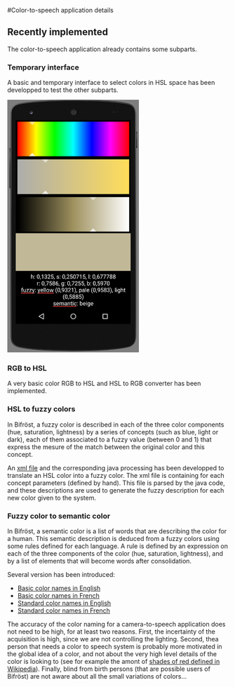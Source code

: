#Color-to-speech application details

## Recently implemented

The color-to-speech application already contains some subparts.

### Temporary interface
A basic and temporary interface to select colors in HSL space has been developped to test the other subparts.

![Using standatd color names in French](screenshot/bifrost-1.png)

### RGB to HSL
A very basic color RGB to HSL and HSL to RGB converter has been implemented.

### HSL to fuzzy colors

In Bifröst, a fuzzy color is described in each of the three color components (hue, saturation, lightness) by a series of concepts (such as blue, light or dark), each of them associated to a fuzzy value (between 0 and 1) that express the mesure of the match between the original color and this concept.

An [xml file](../app/src/main/res/xml/colors.xml) and the corresponding java processing has been developped to translate an HSL color into a fuzzy color. The xml file is containing for each concept parameters (defined by hand). This file is parsed by the java code, and these descriptions are used to generate the fuzzy description for each new color given to the system.

### Fuzzy color to semantic color

In Bifröst, a semantic color is a list of words that are describing the color for a human. This semantic description is deduced from a fuzzy colors using some rules defined for each language. A rule is defined by an expression on each of the three components of the color (hue, saturation, lightness), and by a list of elements that will become words after consolidation.

Several version has been introduced:
* [Basic color names in English](../app/src/main/res/xml/basic_color_names.xml)
* [Basic color names in French](../app/src/main/res/xml-fr/basic_color_names.xml)
* [Standard color names in English](../app/src/main/res/xml/standard_color_names.xml)
* [Standard color names in French](../app/src/main/res/xml-fr/standard_color_names.xml)

The accuracy of the color naming for a camera-to-speech application does not need to be high, for at least two reasons. First, the incertainty of the acquisition is high, since we are not controlling the lighting. Second, thea person that needs a color to speech system is probably more motivated in the global idea of a color, and not about the very high level details of the color is looking to (see for example the amont of [shades of red defined in Wikipedia](http://en.wikipedia.org/wiki/Shades_of_red)). Finally, blind from birth persons (that are possible users of Bifröst) are not aware about all the small variations of colors...
